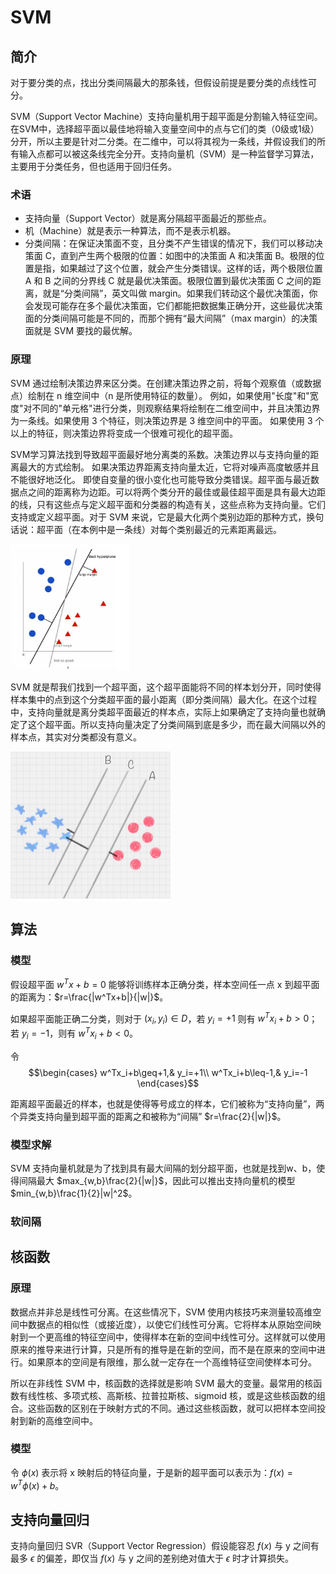 # SVM

## 简介

对于要分类的点，找出分类间隔最大的那条钱，但假设前提是要分类的点线性可分。

SVM（Support Vector Machine）支持向量机用于超平面是分割输入特征空间。在SVM中，选择超平面以最佳地将输入变量空间中的点与它们的类（0级或1级）分开，所以主要是针对二分类。在二维中，可以将其视为一条线，并假设我们的所有输入点都可以被这条线完全分开。支持向量机（SVM）是一种监督学习算法，主要用于分类任务，但也适用于回归任务。

### 术语

- 支持向量（Support Vector）就是离分隔超平面最近的那些点。
- 机（Machine）就是表示一种算法，而不是表示机器。
- 分类间隔：在保证决策面不变，且分类不产生错误的情况下，我们可以移动决策面 C，直到产生两个极限的位置：如图中的决策面 A 和决策面 B。极限的位置是指，如果越过了这个位置，就会产生分类错误。这样的话，两个极限位置 A 和 B 之间的分界线 C 就是最优决策面。极限位置到最优决策面 C 之间的距离，就是“分类间隔”，英文叫做 margin。如果我们转动这个最优决策面，你会发现可能存在多个最优决策面，它们都能把数据集正确分开，这些最优决策面的分类间隔可能是不同的，而那个拥有“最大间隔”（max margin）的决策面就是 SVM 要找的最优解。

### 原理

SVM 通过绘制决策边界来区分类。在创建决策边界之前，将每个观察值（或数据点）绘制在 n 维空间中（n 是所使用特征的数量）。 例如，如果使用"长度"和"宽度"对不同的"单元格"进行分类，则观察结果将绘制在二维空间中，并且决策边界为一条线。如果使用 3 个特征，则决策边界是 3 维空间中的平面。 如果使用 3 个以上的特征，则决策边界将变成一个很难可视化的超平面。

SVM学习算法找到导致超平面最好地分离类的系数。决策边界以与支持向量的距离最大的方式绘制。 如果决策边界距离支持向量太近，它将对噪声高度敏感并且不能很好地泛化。 即使自变量的很小变化也可能导致分类错误。超平面与最近数据点之间的距离称为边距。可以将两个类分开的最佳或最佳超平面是具有最大边距的线，只有这些点与定义超平面和分类器的构造有关，这些点称为支持向量。它们支持或定义超平面。对于 SVM 来说，它是最大化两个类别边距的那种方式，换句话说：超平面（在本例中是一条线）对每个类别最近的元素距离最远。

<img src="../figures/image-20200321122333643.png" alt="image-20200321122333643" style="zoom:33%;" />

SVM 就是帮我们找到一个超平面，这个超平面能将不同的样本划分开，同时使得样本集中的点到这个分类超平面的最小距离（即分类间隔）最大化。在这个过程中，支持向量就是离分类超平面最近的样本点，实际上如果确定了支持向量也就确定了这个超平面。所以支持向量决定了分类间隔到底是多少，而在最大间隔以外的样本点，其实对分类都没有意义。

<img src="figures/image-20210208150041196.png" alt="image-20210208150041196" style="zoom: 25%;" />

## 算法

### 模型

假设超平面 $w^Tx+b=0$ 能够将训练样本正确分类，样本空间任一点 x 到超平面的距离为：$r=\frac{|w^Tx+b|}{|w|}$。

如果超平面能正确二分类，则对于 $(x_i,y_i)\in D$，若 $y_i=+1$ 则有 $w^Tx_i+b>0$；若 $y_i=-1$，则有 $w^Tx_i+b<0$。

令 $$\begin{cases}
w^Tx_i+b\geq+1,& y_i=+1\\
w^Tx_i+b\leq-1,& y_i=-1
\end{cases}$$

距离超平面最近的样本，也就是使得等号成立的样本，它们被称为“支持向量”，两个异类支持向量到超平面的距离之和被称为“间隔” $r=\frac{2}{|w|}$。

### 模型求解

SVM 支持向量机就是为了找到具有最大间隔的划分超平面，也就是找到w、b，使得间隔最大 $max_{w,b}\frac{2}{|w|}$，因此可以推出支持向量机的模型 $min_{w,b}\frac{1}{2}|w|^2$。

### 软间隔



## 核函数

### 原理

数据点并非总是线性可分离。在这些情况下，SVM 使用内核技巧来测量较高维空间中数据点的相似性（或接近度），以使它们线性可分离。它将样本从原始空间映射到一个更高维的特征空间中，使得样本在新的空间中线性可分。这样就可以使用原来的推导来进行计算，只是所有的推导是在新的空间，而不是在原来的空间中进行。如果原本的空间是有限维，那么就一定存在一个高维特征空间使样本可分。

<!--内核功能是一种相似性度量，输入是原始要素，输出是新要素空间中的相似性度量，这里的相似度表示紧密度，实际上将数据点转换为高维特征空间是一项昂贵的操作，该算法实际上并未将数据点转换为新的高维特征空间。内核化SVM无需实际进行变换就可以根据高维特征空间中的相似性度量来计算决策边界。在维数大于样本数的情况下，SVM特别有效。 找到决策边界时，SVM使用训练点的子集而不是所有点，从而提高了存储效率。 另一方面，大型数据集的训练时间会增加，这会对性能产生负面影响。-->

所以在非线性 SVM 中，核函数的选择就是影响 SVM 最大的变量。最常用的核函数有线性核、多项式核、高斯核、拉普拉斯核、sigmoid 核，或是这些核函数的组合。这些函数的区别在于映射方式的不同。通过这些核函数，就可以把样本空间投射到新的高维空间中。

### 模型

令 $\phi(x)$ 表示将 x 映射后的特征向量，于是新的超平面可以表示为：$f(x)=w^T\phi(x)+b$。

## 支持向量回归

支持向量回归 SVR（Support Vector Regression）假设能容忍 $f(x)$ 与 y 之间有最多 $\epsilon$ 的偏差，即仅当 $f(x)$ 与 y 之间的差别绝对值大于 $\epsilon$ 时才计算损失。

